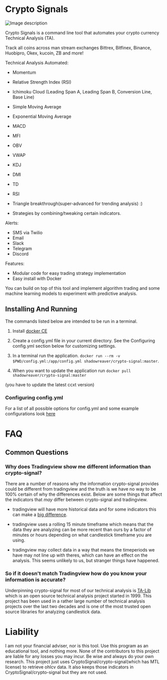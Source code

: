 # Crypto Signals

![Image description](https://thecryptotribune.com/wp-content/uploads/2019/07/17646/trump-trade-adviser-says-two-catalysts-could-send-the-dow-to-30000-1000x438.jpg)

Crypto Signals is a command line tool that automates your crypto currency Technical Analysis (TA).

Track all coins across man stream exchanges Bittrex, Bitfinex, Binance, Huobipro, Okex, kucoin, ZB and more!

Technical Analysis Automated:
* Momentum
* Relative Strength Index (RSI)
* Ichimoku Cloud (Leading Span A, Leading Span B, Conversion Line, Base Line)
* Simple Moving Average
* Exponential Moving Average
* MACD
* MFI
* OBV
* VWAP
* KDJ
* DMI
* TD
* RSI
* Triangle breakthrough(super-advanced for trending analysis) :)

* Strategies by combining/tweaking certain indicators.

Alerts:
* SMS via Twilio
* Email
* Slack
* Telegram
* Discord

Features:
* Modular code for easy trading strategy implementation
* Easy install with Docker

You can build on top of this tool and implement algorithm trading and some machine learning models to experiment with predictive analysis.

## Installing And Running
The commands listed below are intended to be run in a terminal.

1. Install [docker CE](https://docs.docker.com/install/)

1. Create a config.yml file in your current directory. See the Configuring config.yml section below for customizing settings.

1. In a terminal run the application. `docker run --rm -v $PWD/config.yml:/app/config.yml shadowreaver/crypto-signal:master`.

1. When you want to update the application run `docker pull shadowreaver/crypto-signal:master`

(you have to update the latest ccxt version)

### Configuring config.yml

For a list of all possible options for config.yml and some example configurations look [here](docs/config.md)

# FAQ

## Common Questions

### Why does Tradingview show me different information than crypto-signal?
There are a number of reasons why the information crypto-signal provides could be different from tradingview and the truth is we have no way to be 100% certain of why the differences exist. Below are some things that affect the indicators that _may_ differ between crypto-signal and tradingview.

- tradingview will have more historical data and for some indicators this can make a [big difference](https://ta-lib.org/d_api/ta_setunstableperiod.html).

- tradingview uses a rolling 15 minute timeframe which means that the data they are analyzing can be more recent than ours by a factor of minutes or hours depending on what candlestick timeframe you are using.

- tradingview may collect data in a way that means the timeperiods we have may not line up with theres, which can have an effect on the analysis. This seems unlikely to us, but stranger things have happened.

### So if it doesn't match Tradingview how do you know your information is accurate?
Underpinning crypto-signal for most of our technical analysis is [TA-Lib](https://ta-lib.org/index.html) which is an open source technical analysis project started in 1999. This project has been used in a rather large number of technical analysis projects over the last two decades and is one of the most trusted open source libraries for analyzing candlestick data.

# Liability
I am not your financial adviser, nor is this tool. Use this program as an educational tool, and nothing more. None of the contributors to this project are liable for any losses you may incur. Be wise and always do your own research.
This project just uses CryptoSignal/crypto-signal(which has MTL license) to retrieve ohlcv data.
It also keeps those indicators in CryptoSignal/crypto-signal but they are not used.
